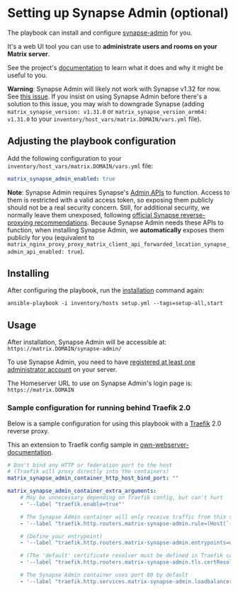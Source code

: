 # Setting up Synapse Admin (optional)

The playbook can install and configure [synapse-admin](https://github.com/Awesome-Technologies/synapse-admin) for you.

It's a web UI tool you can use to **administrate users and rooms on your Matrix server**.

See the project's [documentation](https://github.com/Awesome-Technologies/synapse-admin) to learn what it does and why it might be useful to you.

**Warning**: Synapse Admin will likely not work with Synapse v1.32 for now. See [this issue](https://github.com/Awesome-Technologies/synapse-admin/issues/132). If you insist on using Synapse Admin before there's a solution to this issue, you may wish to downgrade Synapse (adding `matrix_synapse_version: v1.31.0` or `matrix_synapse_version_arm64: v1.31.0` to your `inventory/host_vars/matrix.DOMAIN/vars.yml` file).


## Adjusting the playbook configuration

Add the following configuration to your `inventory/host_vars/matrix.DOMAIN/vars.yml` file:

```yaml
matrix_synapse_admin_enabled: true
```

**Note**: Synapse Admin requires Synapse's [Admin APIs](https://github.com/matrix-org/synapse/tree/master/docs/admin_api) to function. Access to them is restricted with a valid access token, so exposing them publicly should not be a real security concern. Still, for additional security, we normally leave them unexposed, following [official Synapse reverse-proxying recommendations](https://github.com/matrix-org/synapse/blob/master/docs/reverse_proxy.md#synapse-administration-endpoints). Because Synapse Admin needs these APIs to function, when installing Synapse Admin, we **automatically** exposes them publicly for you (equivalent to `matrix_nginx_proxy_proxy_matrix_client_api_forwarded_location_synapse_admin_api_enabled: true`).


## Installing

After configuring the playbook, run the [installation](installing.md) command again:

```
ansible-playbook -i inventory/hosts setup.yml --tags=setup-all,start
```


## Usage

After installation, Synapse Admin will be accessible at: `https://matrix.DOMAIN/synapse-admin/`

To use Synapse Admin, you need to have [registered at least one administrator account](registering-users.md) on your server.

The Homeserver URL to use on Synapse Admin's login page is: `https://matrix.DOMAIN`

### Sample configuration for running behind Traefik 2.0

Below is a sample configuration for using this playbook with a [Traefik](https://traefik.io/) 2.0 reverse proxy.

This an extension to Traefik config sample in [own-webserver-documentation](./configuring-playbook-own-webserver.md).

```yaml
# Don't bind any HTTP or federation port to the host
# (Traefik will proxy directly into the containers)
matrix_synapse_admin_container_http_host_bind_port: ""

matrix_synapse_admin_container_extra_arguments:
    # May be unnecessary depending on Traefik config, but can't hurt
    - '--label "traefik.enable=true"'

    # The Synapse Admin container will only receive traffic from this subdomain and path
    - '--label "traefik.http.routers.matrix-synapse-admin.rule=(Host(`{{ matrix_server_fqn_matrix }}`) && Path(`{{matrix_synapse_admin_public_endpoint}}`))"'

    # (Define your entrypoint)
    - '--label "traefik.http.routers.matrix-synapse-admin.entrypoints=web-secure"'

    # (The 'default' certificate resolver must be defined in Traefik config)
    - '--label "traefik.http.routers.matrix-synapse-admin.tls.certResolver=default"'

    # The Synapse Admin container uses port 80 by default
    - '--label "traefik.http.services.matrix-synapse-admin.loadbalancer.server.port=80"'
```
